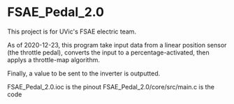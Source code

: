 # FSAE_Pedal_2.0

This project is for UVic's FSAE electric team.

As of 2020-12-23, this program take input data from a linear position sensor (the throttle pedal),
converts the input to a percentage-activated,
then applys a throttle-map algorithm.

Finally, a value to be sent to the inverter is outputted.

FSAE_Pedal_2.0.ioc is the pinout
FSAE_Pedal_2.0/core/src/main.c is the code
